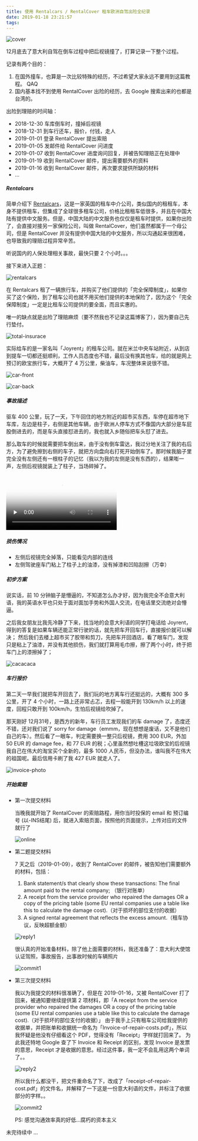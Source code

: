 ```yaml
---
title: 使用 Rentalcars / RentalCover 租车欧洲自驾出险全纪录
date: 2019-01-18 23:21:57
tags:
---
```


![cover](
https://timeline229-image.oss-cn-hangzhou.aliyuncs.com/rentalcover-claim-process/cover.jpg)

12月底去了意大利自驾在倒车过程中把后视镜撞了，打算记录一下整个过程。

记录有两个目的：
1. 在国外撞车，也算是一次比较特殊的经历，不过希望大家永远不要用到这篇教程。 QAQ
2. 国内基本找不到使用 RentalCover 出险的经历，去 Google 搜索出来的也都是台湾的。
    
出险到理赔的时间轴：
- 2018-12-30 车库倒车时，撞掉后视镜
- 2018-12-31 到车行还车，报价，付钱，走人
- 2019-01-01 登录 RentalCover 提出索赔
- 2019-01-05 发邮件给 RentalCover 问进度
- 2019-01-07 收到 RentalCover 进度询问回复，并被告知理赔正在处理中
- 2019-01-19 收到 RentalCover 邮件，提出需要额外的资料
- 2019-01-16 收到 RentalCover 邮件，再次要求提供所缺的材料
- ...

<!--more-->

##### Rentalcars

简单介绍下 [Rentalcars](https://www.rentalcars.com)，这是一家英国的租车中介公司，类似国内的租租车，本身不提供租车，但集成了全球很多租车公司，价格比租租车低很多，并且在中国大陆有提供中文服务。但是，中国大陆的中文服务也仅仅是租车时提供，如果你出险了，会直接对接另一家保险公司，叫做 RentalCover，他们虽然都属于一个母公司，但是 RentalCover 并没有提供中国大陆的中文服务，所以沟通起来很困难，也导致我的理赔过程异常辛苦。

听说国内的人保处理相关事故，最快只要 2 个小时。。。

接下来进入正题：

![rentalcars](https://timeline229-image.oss-cn-hangzhou.aliyuncs.com/rentalcover-claim-process/rental-cars.png)

在 Rentalcars 租了一辆旅行车，并购买了他们提供的「完全保障制度」，如果你买了这个保险，到了租车公司也就不用买他们提供的本地保险了，因为这个「完全保障制度」一定是比租车公司提供的要全面，而且实惠的。

唯一的缺点就是出险了理赔麻烦（要不然我也不记录这篇博客了），因为要自己先行垫付。

![total-insurace](https://timeline229-image.oss-cn-hangzhou.aliyuncs.com/rentalcover-claim-process/total-insurance.png)

实际给车的是一家名叫「Joyrent」的租车公司。就在米兰中央车站附近，从到店到提车一切都还挺顺利，工作人员态度也不错，最后没有换其他车，给的就是网上预订的欧宝旅行车，大概开了 4 万公里，柴油车，车况整体来说很不错。

![car-front](https://timeline229-image.oss-cn-hangzhou.aliyuncs.com/rentalcover-claim-process/car-front.jpg)

![car-back](https://timeline229-image.oss-cn-hangzhou.aliyuncs.com/rentalcover-claim-process/car-back.jpg)

##### 事故描述
驱车 400 公里，玩了一天，下午回住的地方附近的超市买东西，车停在超市地下车库，左边是柱子，右侧是其他车辆，由于欧洲人停车方式不像国内大部分是车屁股倒进去的，而是车头直接怼进去的，我也就入乡随俗把车头怼了进去。

那么取车的时候就需要把车倒出来，由于没有倒车雷达，我过分地关注了我的右后方，为了避免擦到右侧的车子，就把方向盘向右打死开始倒车了。那时候我脑子里完全没有左侧还有一根柱子的记忆（我以为我的左侧是没有东西的），结果嘭一声，左侧后视镜就装上了柱子，当场碎掉了。

<video id="video" controls="" preload="none" poster="https://timeline229-image.oss-cn-hangzhou.aliyuncs.com/rentalcover-claim-process/break-video-cover.png">
      <source id="mp4" src="https://timeline229-image.oss-cn-hangzhou.aliyuncs.com/rentalcover-claim-process/IMG_2389.mp4" type="video/mp4">
    </video>

##### 损伤情况
- 左侧后视镜完全掉落，只能看见内部的连线
- 左侧驾驶座车门粘上了柱子上的油漆，没有掉漆和凹陷刮擦（万幸）

##### 初步方案
说实话，前 10 分钟脑子是懵逼的，不知道怎么办才好，因为我完全不会意大利语，我的英语水平也只处于面对面加手势和外国人交流，在电话里交流绝对会懵逼。

之后我女朋友比我先冷静了下来，找当地的会意大利语的同学打电话给 Joyrent，得到的答复是如果车辆还能正常行驶的话，就先把车开回车行，直接报价就可以解决；
然后我们去楼上超市买了胶带和剪刀，先把车开回酒店，看了眼车门，发现只是粘上了油漆，并没有其他损伤，我们就打算用毛巾擦，擦了两个小时，终于把车门上的漆擦掉了；

![cacacaca](https://timeline229-image.oss-cn-hangzhou.aliyuncs.com/rentalcover-claim-process/cacacacaca.jpg)

##### 车行报价
第二天一早我们就把车开回去了，我们玩的地方离车行还挺远的，大概有 300 多公里，开了 4 个小时，一路上还非常忐忑，去程一般能开到 130km/h 以上的速度，回程只敢开到 100km/h，生怕后视镜给吹掉了。

那天刚好 12月31号，是西方的新年，车行员工发现我们的车 damage 了，态度还不错，还对我们说了 sorry for damage（emmm，现在想想是废话，又不是他们自己的车）。然后看了一眼车，判定需要换一整只后视镜，费用 300 EUR，外加 50 EUR 的 damage fee，和 77 EUR 的税；心里虽然想吐槽这垃圾欧宝的后视镜我自己在伟大的淘宝买个全新的，最多 1000 人民币，但没办法，谁叫我不在伟大的祖国呢。最后信用卡刷了我 427 EUR 就走人了。

![invoice-photo](https://timeline229-image.oss-cn-hangzhou.aliyuncs.com/rentalcover-claim-process/photo-invoice.jpg)

##### 开始索赔

- 第一次提交材料

    当晚我就开始了 RentalCover 的索赔路程，用你当时投保的 email 和 预订编号 (以-INS结尾) 后，就进入索赔页面，按照他的页面提示，上传对应的文件就行了
    
    ![online](https://timeline229-image.oss-cn-hangzhou.aliyuncs.com/rentalcover-claim-process/claim-online.jpg)

- 第二题提交材料

    7 天之后（2019-01-09），收到了 RentalCover 的邮件，被告知他们需要额外的材料，包括：
    1. Bank statement/s that clearly show these transactions: The final amount paid to the rental company; （银行对账单）
    2. A receipt from the service provider who repaired the damages OR a copy of the pricing table (some EU rental companies use a table like this to calculate the damage cost).（对于损坏的部位支付的收据）
    3. A signed rental agreement that reflects the excess amount.（租车协议，反映超额金额）

    ![reply1](https://timeline229-image.oss-cn-hangzhou.aliyuncs.com/rentalcover-claim-process/reply1.png)

    很认真的开始准备材料，除了他上面需要的材料，我还准备了：意大利大使馆认证驾照，事故报告，出事故时候的车辆照片
    
    ![commit1](https://timeline229-image.oss-cn-hangzhou.aliyuncs.com/rentalcover-claim-process/commit1.png)
    
- 第三次提交材料

    我以为我提交的材料很准确了，但是在 2019-01-16，又被 RentalCover 打了回来，被通知要继续提供第 2 项材料，即「A receipt from the service provider who repaired the damages OR a copy of the pricing table (some EU rental companies use a table like this to calculate the damage cost).（对于损坏的部位支付的收据）」
    由于我手上只有租车公司给我提供的收据单，并把账单和收据统一命名为「Invoice-of-repair-costs.pdf」，所以我怀疑是他没有仔细看这个 PDF，觉得没有「Receipt」字样就打回来了。
    为此我还特地 Google 查了下 Invoice 和 Receipt 的区别，发现 Invoice 是发票的意思，Receipt 才是收据的意思。经过这件事，我一定不会乱用这两个单词了。。
    
    ![reply2](https://timeline229-image.oss-cn-hangzhou.aliyuncs.com/rentalcover-claim-process/reply2.png)
    
    所以我什么都没干，把文件重命名了下，改成了「receipt-of-repair-cost.pdf」的文件名，并解释了一下这是一份意大利语的文件，并标注了收据部分的字样。。
    
    ![commit2](https://timeline229-image.oss-cn-hangzhou.aliyuncs.com/rentalcover-claim-process/commit2.png)
    
    PS: 感觉沟通效率真的好低...腐朽的资本主义
    
未完待续中 ...
    
    

